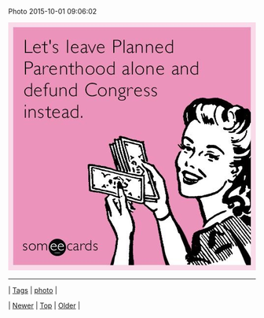 <!--
title: Photo 2015-10-01 09
date: 2020-06-28T15:27:00.091Z
tags: photo
-->


Photo 2015-10-01 09:06:02

![](130259424724-0.jpg)

<!--BOTTOM-POST-NAVIGATION-->
---

| [Tags](tags.md) | [photo](tag-photo.md) |

| [Newer](130221374494.md) | [Top](index.md) | [Older](130283088049.md) |